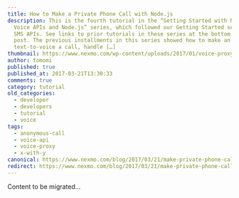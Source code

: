 ```yaml
---
title: How to Make a Private Phone Call with Node.js
description: This is the fourth tutorial in the “Getting Started with Nexmo
  Voice APIs and Node.js” series, which followed our Getting Started series on
  SMS APIs. See links to prior tutorials in these series at the bottom of the
  post. The previous installments in this series showed how to make an outbound
  text-to-voice a call, handle […]
thumbnail: https://www.nexmo.com/wp-content/uploads/2017/01/voice-proxy-private-calls-node.png
author: tomomi
published: true
published_at: 2017-03-21T13:30:33
comments: true
category: tutorial
old_categories:
  - developer
  - developers
  - tutorial
  - voice
tags:
  - anonymous-call
  - voice-api
  - voice-proxy
  - x-with-y
canonical: https://www.nexmo.com/blog/2017/03/21/make-private-phone-call-node-js-dr
redirect: https://www.nexmo.com/blog/2017/03/21/make-private-phone-call-node-js-dr
---
```

Content to be migrated...